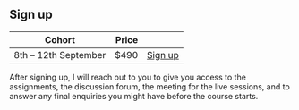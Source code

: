 ## Sign up

| Cohort | Price | |
| - | -: | - |
| 8th – 12th September | $490 | <a href="https://mathspp.gumroad.com/l/intermediate-python-course?wanted=true&variant=Cohort:+8th+%E2%80%93+12th+September" target="_blank" class="btn">Sign up</a> |


After signing up, I will reach out to you to give you access to the assignments, the discussion forum, the meeting for the live sessions, and to answer any final enquiries you might have before the course starts.
